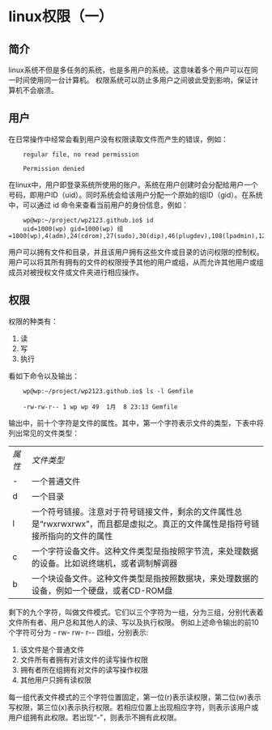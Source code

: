 # linux权限（一）

## 简介

linux系统不但是多任务的系统，也是多用户的系统。这意味着多个用户可以在同一时间使用同一台计算机。
权限系统可以防止多用户之间彼此受到影响，保证计算机不会崩溃。

## 用户

在日常操作中经常会看到用户没有权限读取文件而产生的错误，例如：

        regular file, no read permission

        Permission denied

在linux中，用户即登录系统所使用的账户。系统在用户创建时会分配给用户一个号码，即用户ID（uid）。同时系统会给该用户分配一个原始的组ID（gid）。在系统中，可以通过 id 命令来查看当前用户的身份信息，例如：

        wp@wp:~/project/wp2123.github.io$ id
        uid=1000(wp) gid=1000(wp) 组=1000(wp),4(adm),24(cdrom),27(sudo),30(dip),46(plugdev),108(lpadmin),124(sambashare)

用户可以拥有文件和目录，并且该用户拥有这些文件或目录的访问权限的控制权。用户可以将其所有拥有的文件的权限授予其他的用户或组，从而允许其他用户或组成员对被授权文件或文件夹进行相应操作。

## 权限

权限的种类有：

1. 读
2. 写
3. 执行

看如下命令以及输出：

        wp@wp:~/project/wp2123.github.io$ ls -l Gemfile

        -rw-rw-r-- 1 wp wp 49  1月  8 23:13 Gemfile

输出中，前十个字符是文件的属性。其中，第一个字符表示文件的类型，下表中将列出常见的文件类型：

<table>
<tr><td><em>属性</em></td><td><em>文件类型</em></td></tr>
<tr><td>-</td><td>一个普通文件</td></tr>
<tr><td>d</td><td>一个目录</td></tr>
<tr><td>l</td><td>一个符号链接。注意对于符号链接文件，剩余的文件属性总是“rwxrwxrwx”，而且都是虚拟之。真正的文件属性是指符号链接所指向的文件的属性</td></tr>
<tr><td>c</td><td>一个字符设备文件。这种文件类型是指按照字节流，来处理数据的设备。比如说终端机，或者调制解调器</td></tr>
<tr><td>b</td><td>一个块设备文件。这种文件类型是指按照数据块，来处理数据的设备，例如一个硬盘，或者CD-ROM盘</td></tr>
</table>

剩下的九个字符，叫做文件模式。它们以三个字符为一组，分为三组，分别代表着文件所有者、用户总和其他人的读、写以及执行权限。
例如上述命令输出的前10个字符可分为 - rw- rw- r-- 四组，分别表示:

1. 该文件是个普通文件
2. 文件所有者拥有对该文件的读写操作权限
3. 拥有者所在组拥有对文件的读写操作权限
4. 其他用户只拥有读权限

每一组代表文件模式的三个字符位置固定，第一位(r)表示读权限，第二位(w)表示写权限，第三位(x)表示执行权限。若相应位置上出现相应字符，则表示该用户或用户组拥有此权限。若出现“-”，则表示不拥有此权限。
